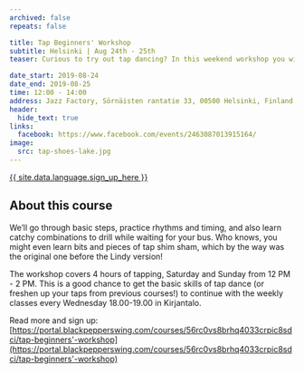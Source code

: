 ```yaml
---
archived: false
repeats: false

title: Tap Beginners' Workshop
subtitle: Helsinki | Aug 24th - 25th
teaser: Curious to try out tap dancing? In this weekend workshop you will get a quick intro to tap dancing and get some knowledge of this part of the swing dance family.

date_start: 2019-08-24
date_end: 2019-08-25
time: 12:00 - 14:00
address: Jazz Factory, Sörnäisten rantatie 33, 00500 Helsinki, Finland
header:
  hide_text: true
links:
  facebook: https://www.facebook.com/events/2463087013915164/
image:
  src: tap-shoes-lake.jpg
---
```



<a href="https://portal.blackpepperswing.com/courses/56rc0vs8brhq4033crpic8sdci/tap-beginners'-workshop" target="_blank" class="button">{{ site.data.language.sign_up_here }}</a>


## About this course

We’ll go through basic steps, practice rhythms and timing, and also learn catchy combinations to drill while waiting for your bus. Who knows, you might even learn bits and pieces of tap shim sham, which by the way was the original one before the Lindy version!

The workshop covers 4 hours of tapping, Saturday and Sunday from 12 PM - 2 PM. This is a good chance to get the basic skills of tap dance (or freshen up your taps from previous courses!) to continue with the weekly classes every Wednesday 18.00-19.00 in Kirjantalo.

Read more and sign up:
[https://portal.blackpepperswing.com/courses/56rc0vs8brhq4033crpic8sdci/tap-beginners'-workshop](https://portal.blackpepperswing.com/courses/56rc0vs8brhq4033crpic8sdci/tap-beginners'-workshop)
